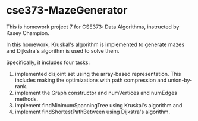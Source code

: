 # cse373-MazeGenerator

This is homework project 7 for CSE373: Data Algorithms, instructed by Kasey Champion.

In this homework, Kruskal's algorithm is implemented to generate mazes and Dijkstra's algorithm is used to solve them.


Specifically, it includes four tasks:

1. implemented disjoint set using the array-based representation. This includes making the optimizations with path compression and union-by-rank.
2. implement the Graph constructor and numVertices and numEdges methods.
3. implement findMinimumSpanningTree using Kruskal's algorithm and 
4. implement findShortestPathBetween using Dijkstra's algorithm.
